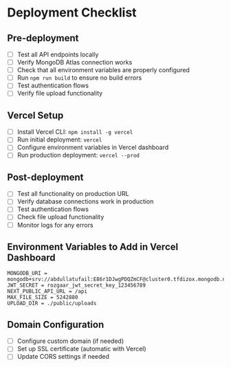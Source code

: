 # Deployment Checklist

## Pre-deployment
- [ ] Test all API endpoints locally
- [ ] Verify MongoDB Atlas connection works
- [ ] Check that all environment variables are properly configured
- [ ] Run `npm run build` to ensure no build errors
- [ ] Test authentication flows
- [ ] Verify file upload functionality

## Vercel Setup
- [ ] Install Vercel CLI: `npm install -g vercel`
- [ ] Run initial deployment: `vercel`
- [ ] Configure environment variables in Vercel dashboard
- [ ] Run production deployment: `vercel --prod`

## Post-deployment
- [ ] Test all functionality on production URL
- [ ] Verify database connections work in production
- [ ] Test authentication flows
- [ ] Check file upload functionality
- [ ] Monitor logs for any errors

## Environment Variables to Add in Vercel Dashboard
```
MONGODB_URI = mongodb+srv://abdullatufail:E86r1DJwgPDQZmCF@cluster0.tfdizox.mongodb.net/rozgaardb
JWT_SECRET = rozgaar_jwt_secret_key_123456789
NEXT_PUBLIC_API_URL = /api
MAX_FILE_SIZE = 5242880
UPLOAD_DIR = ./public/uploads
```

## Domain Configuration
- [ ] Configure custom domain (if needed)
- [ ] Set up SSL certificate (automatic with Vercel)
- [ ] Update CORS settings if needed
